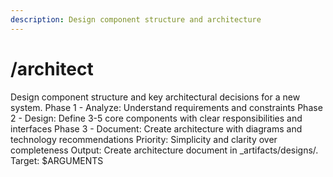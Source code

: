 ```yaml
---
description: Design component structure and architecture
---
```


# /architect

<instructions>
Design component structure and key architectural decisions for a new system.
</instructions>

<approach>
Phase 1 - Analyze: Understand requirements and constraints
Phase 2 - Design: Define 3-5 core components with clear responsibilities and interfaces
Phase 3 - Document: Create architecture with diagrams and technology recommendations
Priority: Simplicity and clarity over completeness
Output: Create architecture document in _artifacts/designs/.
</approach>

<context>
Target: $ARGUMENTS
</context>